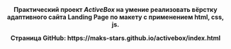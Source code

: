 <center><b> Практический проект <i>ActiveBox</i> на умение реализовать вёрстку адаптивного сайта Landing Page по макету с применением html, css, js.
<p> </p>
Страница GitHub: https://maks-stars.github.io/activebox/index.html
</center></b>
